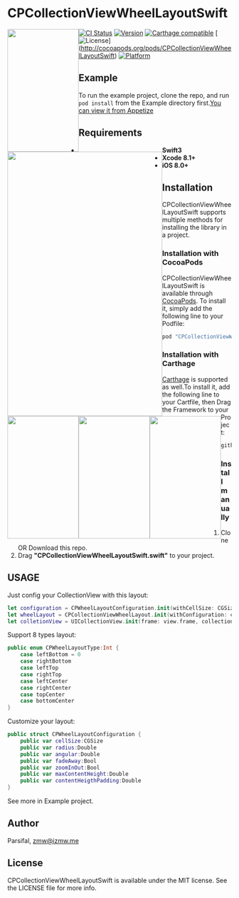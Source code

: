 # CPCollectionViewWheelLayoutSwift

<p align="center">
	   <img style=" float:left; display:inline" src="https://github.com/ParsifalC/CPCollectionViewWheelLayoutSwift/blob/master/ScreenShot.png?raw=true" width="160" height="275" align="center">
	   <img style=" float:left; display:inline" src="http://ojg3xdx9d.bkt.clouddn.com//CPCollectionViewLayout-BottomCenter.gif" width="348" height="593" align="center">
      <img style=" float:left; display:inline" src="http://ojg3xdx9d.bkt.clouddn.com//CPCollectionViewLayout-LeftBottom.gif" width="160" height="275" align="center">
      <img style=" float:left; display:inline" src="http://ojg3xdx9d.bkt.clouddn.com//CPCollectionViewLayout-LeftCenter.gif" width="160" height="275" align="center">
      <img style=" float:left; display:inline" src="http://ojg3xdx9d.bkt.clouddn.com//CPCollectionViewLayout-TopCenter.gif" width="160" height="275" align="center">
 </p>

[![CI Status](http://img.shields.io/travis/ParsifalC/CPCollectionViewWheelLayoutSwift.svg?style=flat)](https://travis-ci.org/Parsifal/CPCollectionViewWheelLayoutSwift)
[![Version](https://img.shields.io/cocoapods/v/CPCollectionViewWheelLayoutSwift.svg?style=flat)](http://cocoapods.org/pods/CPCollectionViewWheelLayoutSwift)
[![Carthage compatible](https://img.shields.io/badge/Carthage-compatible-4BC51D.svg?style=flat)](https://github.com/Carthage/Carthage)
[![License](https://img.shields.io/cocoapods/l/CPCollectionViewWheelLayoutSwift.svg?style=flat)]
(http://cocoapods.org/pods/CPCollectionViewWheelLayoutSwift)
[![Platform](https://img.shields.io/cocoapods/p/CPCollectionViewWheelLayoutSwift.svg?style=flat)](http://cocoapods.org/pods/CPCollectionViewWheelLayoutSwift)

## Example

To run the example project, clone the repo, and run `pod install` from the Example directory first.[You can view it from Appetize](https://appetize.io/app/k20jdwcyuh8cmjjwyqyq8fen8g?device=iphone6s&scale=75&orientation=portrait&osVersion=9.3)

## Requirements
- **Swift3**
- **Xcode 8.1+**
- **iOS 8.0+**    

## Installation    
CPCollectionViewWheelLayoutSwift supports multiple methods for installing the library in a project.    
### Installation with CocoaPods    
CPCollectionViewWheelLayoutSwift is available through [CocoaPods](http://cocoapods.org). To install
it, simply add the following line to your Podfile:

```ruby
pod "CPCollectionViewWheelLayoutSwift"
```
### Installation with Carthage
[Carthage](https://github.com/Carthage/Carthage) is supported as well.To install
it, add the following line to your Cartfile, then Drag the Framework to your Project:

```ruby
github "ParsifalC/CPCollectionViewWheelLayoutSwift"
```
### Install manually
1. Clone OR Download this repo.    
2. Drag **"CPCollectionViewWheelLayoutSwift.swift"** to your project.    

## USAGE    

Just config your CollectionView with this layout:
```Swift
let configuration = CPWheelLayoutConfiguration.init(withCellSize: CGSize.init(width: 100, height: 100), radius: 200, angular: 20, wheelType:wheelType)
let wheelLayout = CPCollectionViewWheelLayout.init(withConfiguration: configuration)
let colletionView = UICollectionView.init(frame: view.frame, collectionViewLayout:wheelLayout)
```

Support 8 types layout:    

```Swift
public enum CPWheelLayoutType:Int {
    case leftBottom = 0
    case rightBottom
    case leftTop
    case rightTop
    case leftCenter
    case rightCenter
    case topCenter
    case bottomCenter
}
```

Customize your layout:    

```Swift
public struct CPWheelLayoutConfiguration {
    public var cellSize:CGSize
    public var radius:Double
    public var angular:Double   
    public var fadeAway:Bool
    public var zoomInOut:Bool
    public var maxContentHeight:Double
    public var contentHeigthPadding:Double
}
```

See more in Example project.   

## Author

Parsifal, zmw@izmw.me

## License

CPCollectionViewWheelLayoutSwift is available under the MIT license. See the LICENSE file for more info.
